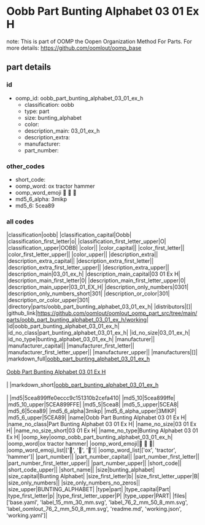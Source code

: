 # Oobb Part Bunting Alphabet 03 01 Ex H  

note: This is part of OOMP the Oopen Organization Method For Parts. For more details: https://github.com/oomlout/oomp_base

##  part details





### id
* oomp_id: oobb_part_bunting_alphabet_03_01_ex_h
  * classification: oobb
  * type: part
  * size: bunting_alphabet
  * color: 
  * description_main: 03_01_ex_h
  * description_extra: 
  * manufacturer: 
  * part_number: 

### other_codes
* short_code: 
* oomp_word: ox tractor hammer
* oomp_word_emoji :ox: :tractor: :hammer:
* md5_6_alpha: 3mikp
* md5_6: 5cea89

### all codes 
|classification|oobb|
|classification_capital|Oobb|
|classification_first_letter|o|
|classification_first_letter_upper|O|
|classification_upper|OOBB|
|color||
|color_capital||
|color_first_letter||
|color_first_letter_upper||
|color_upper||
|description_extra||
|description_extra_capital||
|description_extra_first_letter||
|description_extra_first_letter_upper||
|description_extra_upper||
|description_main|03_01_ex_h|
|description_main_capital|03 01 Ex H|
|description_main_first_letter|0|
|description_main_first_letter_upper|0|
|description_main_upper|03_01_EX_H|
|description_only_numbers|0301|
|description_only_numbers_short|301|
|description_or_color|301|
|description_or_color_upper|301|
|directory|parts/oobb_part_bunting_alphabet_03_01_ex_h|
|distributors|[]|
|github_link|https://github.com/oomlout/oomlout_oomp_part_src/tree/main/parts/oobb_part_bunting_alphabet_03_01_ex_h/working|
|id|oobb_part_bunting_alphabet_03_01_ex_h|
|id_no_class|part_bunting_alphabet_03_01_ex_h|
|id_no_size|03_01_ex_h|
|id_no_type|bunting_alphabet_03_01_ex_h|
|manufacturer||
|manufacturer_capital||
|manufacturer_first_letter||
|manufacturer_first_letter_upper||
|manufacturer_upper||
|manufacturers|[]|
|markdown_full|[oobb_part_bunting_alphabet_03_01_ex_h](https://github.com/oomlout/oomlout_oomp_part_src/tree/main/parts/oobb_part_bunting_alphabet_03_01_ex_h/working)<br>[](https://github.com/oomlout/oomlout_oomp_part_src/tree/main/parts/oobb_part_bunting_alphabet_03_01_ex_h/working)<br>[Oobb Part Bunting Alphabet 03 01 Ex H](https://github.com/oomlout/oomlout_oomp_part_src/tree/main/parts/oobb_part_bunting_alphabet_03_01_ex_h/working)<br><br>|
|markdown_short|[oobb_part_bunting_alphabet_03_01_ex_h](https://github.com/oomlout/oomlout_oomp_part_src/tree/main/parts/oobb_part_bunting_alphabet_03_01_ex_h/working)<br><br>|
|md5|5cea899ffe0eccc9c151310b2cefa410|
|md5_10|5cea899ffe|
|md5_10_upper|5CEA899FFE|
|md5_5|5cea8|
|md5_5_upper|5CEA8|
|md5_6|5cea89|
|md5_6_alpha|3mikp|
|md5_6_alpha_upper|3MIKP|
|md5_6_upper|5CEA89|
|name|Oobb Part Bunting Alphabet 03 01 Ex H|
|name_no_class|Part Bunting Alphabet 03 01 Ex H|
|name_no_size|03 01 Ex H|
|name_no_size_short|03 01 Ex H|
|name_no_type|Bunting Alphabet 03 01 Ex H|
|oomp_key|oomp_oobb_part_bunting_alphabet_03_01_ex_h|
|oomp_word|ox tractor hammer|
|oomp_word_emoji|:ox: :tractor: :hammer:|
|oomp_word_emoji_list|[':ox:', ':tractor:', ':hammer:']|
|oomp_word_list|['ox', 'tractor', 'hammer']|
|part_number||
|part_number_capital||
|part_number_first_letter||
|part_number_first_letter_upper||
|part_number_upper||
|short_code||
|short_code_upper||
|short_name||
|size|bunting_alphabet|
|size_capital|Bunting Alphabet|
|size_first_letter|b|
|size_first_letter_upper|B|
|size_only_numbers||
|size_only_numbers_no_zeros||
|size_upper|BUNTING_ALPHABET|
|type|part|
|type_capital|Part|
|type_first_letter|p|
|type_first_letter_upper|P|
|type_upper|PART|
|files|['base.yaml', 'label_15_mm_30_mm.svg', 'label_76_2_mm_50_8_mm.svg', 'label_oomlout_76_2_mm_50_8_mm.svg', 'readme.md', 'working.json', 'working.yaml']|
